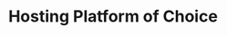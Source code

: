 ---
site_uuid: 23e6c7b1-925f-401d-adbb-0a3a004972a7
url: https://cpanel.net/
zinger: 'Simplify website & server management'
date_created: 2025-03-16
date_modified: 2025-03-24
description_site_cp: Easily configure, monitor, and protect servers and sites in minutes.
description_extended_site_cp: cPanel provides the most reliable and intuitive server and site management platform. With a rich feature set and customer-first support, cPanels automated and configurable platform enables customers to focus on growing their businesses.
image: https://cpanel.net/wp-content/themes/cPbase/assets/img/logos/cPanel-Brand-Logo_White.svg
site_name: cPanel
title: Hosting Platform of Choice
favicon: https://cpanel.net/wp-content/themes/cPbase/assets/img/favicon.ico?v=1.0.2
og_fetched_url: https://cpanel.net
og_last_fetch: '2025-03-24T06:28:26.001Z'
---